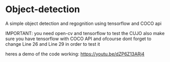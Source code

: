 # Object-detection
A simple object detection and regognition using tensorflow and COCO api

IMPORTANT: you need open-cv and tensorflow to test the CUJO also make sure you have tensorflow with COCO API and ofcourse dont forget to change Line 26 and Line 29 in order to test it

heres a demo of the code working:
https://youtu.be/dZP6Z13ARj4
